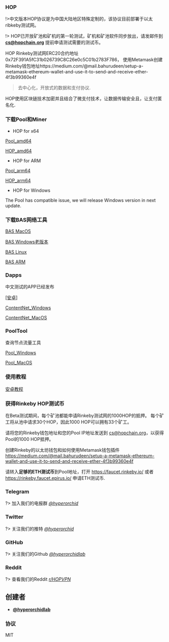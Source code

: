 ### HOP

!>中文版本HOP协议是为中国大陆地区特殊定制的，该协议目前部署于以太ribkeby测试网。

!> HOP已开放矿池和矿机的第一轮测试，矿机和矿池软件同步放出，请发邮件到 **cs@hopchain.org** 提前申请测试需要的测试币。

HOP Rinkeby测试网ERC20合约地址0x72F391A5fC31b026739C8C26e0c5C01b2783F786， 使用Metamask创建Rinkeby钱包地址https://medium.com/@mail.bahurudeen/setup-a-metamask-ethereum-wallet-and-use-it-to-send-and-receive-ether-4f3b99360e4f

> 去中心化，开放式的数据和支付协议.

HOP使用区块链技术加密并且结合了微支付技术，让数据传输安全且，让支付匿名化.

### 下载Pool和Miner

+ HOP for x64


[Pool_amd64](_media/Pool_Rinkeby_amd64 ':ignore')

[HOP_amd64](_media/HOP_Rinkeby_amd64':ignore')


+ HOP for ARM

[Pool_arm64](_media/Pool_Rinkeby_arm64 ':ignore')

[HOP_arm64](_media/HOP_Rinkeby_arm64 ':ignore')



+ HOP for Windows

The Pool has compatible issue, we will release Windows version in next update.




### 下载BAS网络工具

[BAS MacOS](_media/BAS_mac ':ignore')

[BAS Windows老版本](_media/BAS_win.zip ':ignore')

[BAS Linux](_media/BAS_amd64 ':ignore')

[BAS ARM](_media/BAS_arm64 ':ignore')



### Dapps


中文测试的APP已经发布

<a href="https://tsfr.io/join/c2vt2r">[安卓]</a>

[ContentNet_Windows](_media/CNetwork.zip ':ignore')

[ContentNet_MacOS](_media/CNetwork.dmg ':ignore')



### PoolTool


查询节点流量工具

[Pool_Windows](_media/PoolTool-x64.zip ':ignore')

[Pool_MacOS](_media/PoolTool.mac ':ignore')




### 使用教程

<a href="https://a0a63d65-7b07-4b71-9ec7-808d96916969.usrfiles.com/ugd/a0a63d_be53657163534aaeb34fb275dfa19dda.pdf">安卓教程</a>





### 获得Rinkeby HOP测试币

在Beta测试期间，每个矿池都能申请Rinkeby测试网的1000HOP的抵押。 每个矿工将从池中请求30个HOP，因此1000 HOP可以拥有33个矿工。

请将您的Rinkeby钱包地址和您的Pool IP地址发送到 cs@hopchain.org，以获得Pool的1000 HOP抵押。

创建Rinkeby的以太坊钱包和如何使用Metamask钱包插件 https://medium.com/@mail.bahurudeen/setup-a-metamask-ethereum-wallet-and-use-it-to-send-and-receive-ether-4f3b99360e4f

请转入**足够的ETH测试币**到Pool地址，打开 https://faucet.rinkeby.io/ 或者 https://rinkeby.faucet.epirus.io/ 申请ETH测试币.


### Telegram
?> 加入我们的电报群 *[@hyperorchid ](https://t.me/hopcommunity)*
### Twitter
?> 关注我们的推特 *[@hyperorchid ](https://twitter.com/hyperorchid)*
### GitHub
?> 关注我们的Github *[@hyperorchidlab ](https://github.com/hyperorchidlab/)*
### Reddit
?> 查看我们的Reddit *[r/HOPVPN ](https://www.reddit.com/r/HOPVPN/)*


## 创建者
- **[@hyperorchidlab](https://github.com/hyperorchidlab/)**

### 协议

MIT